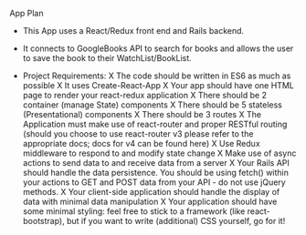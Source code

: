 App Plan

- This App uses a React/Redux front end and Rails backend.
- It connects to GoogleBooks API to search for books and allows the user to save the book to their WatchList/BookList.

- Project Requirements:
  X The code should be written in ES6 as much as possible
  X It uses Create-React-App
  X Your app should have one HTML page to render your react-redux application
  X There should be 2 container (manage State) components
  X There should be 5 stateless (Presentational) components
  X There should be 3 routes
  X The Application must make use of react-router and proper RESTful routing (should you choose to use react-router v3 please refer to the appropriate docs; docs for v4 can be found here)
  X Use Redux middleware to respond to and modify state change
  X Make use of async actions to send data to and receive data from a server
  X Your Rails API should handle the data persistence. You should be using fetch() within your actions to GET and POST data from your API - do not use jQuery methods.
  X Your client-side application should handle the display of data with minimal data manipulation
  X Your application should have some minimal styling: feel free to stick to a framework (like react-bootstrap), but if you want to write (additional) CSS yourself, go for it!
